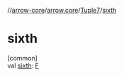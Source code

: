 //[arrow-core](../../../index.md)/[arrow.core](../index.md)/[Tuple7](index.md)/[sixth](sixth.md)

# sixth

[common]\
val [sixth](sixth.md): [F](index.md)
